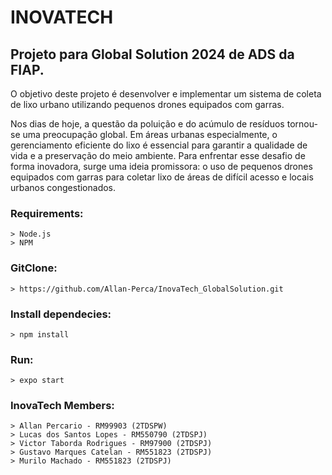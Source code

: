# **INOVATECH**

## Projeto para Global Solution 2024 de ADS da FIAP. 
O objetivo deste projeto é desenvolver e implementar um sistema de coleta de lixo urbano utilizando pequenos drones equipados com garras.

Nos dias de hoje, a questão da poluição e do acúmulo de resíduos tornou-se uma preocupação global. 
Em áreas urbanas especialmente, o gerenciamento eficiente do lixo é essencial para garantir a qualidade de vida e a preservação do meio ambiente. 
Para enfrentar esse desafio de forma inovadora, surge uma ideia promissora: 
o uso de pequenos drones equipados com garras para coletar lixo de áreas de difícil acesso e locais urbanos congestionados. 


### Requirements:
  	> Node.js
  	> NPM

### GitClone:
	> https://github.com/Allan-Perca/InovaTech_GlobalSolution.git

### Install dependecies:
	> npm install

### Run:
	> expo start

### InovaTech Members:
	> Allan Percario - RM99903 (2TDSPW)
	> Lucas dos Santos Lopes - RM550790 (2TDSPJ)
	> Victor Taborda Rodrigues - RM97900 (2TDSPJ)
	> Gustavo Marques Catelan - RM551823 (2TDSPJ)
	> Murilo Machado - RM551823 (2TDSPJ)
